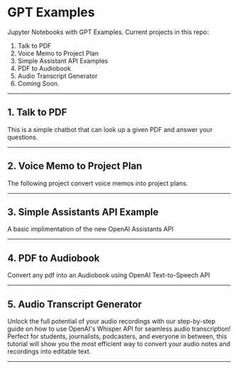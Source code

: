# GPT Examples
 Jupyter Notebooks with GPT Examples. Current projects in this repo:
 1. Talk to PDF
 2. Voice Memo to Project Plan
 3. Simple Assistant API Examples
 4. PDF to Audiobook
 5. Audio Transcript Generator
 6. Coming Soon.

---

## 1. Talk to PDF

This is a simple chatbot that can look up a given PDF and answer your questions.

---

## 2. Voice Memo to Project Plan

The following project convert voice memos into project plans.

---

## 3. Simple Assistants API Example

A basic implimentation of the new OpenAI Assistants API

---

## 4. PDF to Audiobook

Convert any pdf into an Audiobook using OpenAI Text-to-Speech API

---

## 5. Audio Transcript Generator
Unlock the full potential of your audio recordings with our step-by-step guide on how to use OpenAI's Whisper API for seamless audio transcription! Perfect for students, journalists, podcasters, and everyone in between, this tutorial will show you the most efficient way to convert your audio notes and recordings into editable text.

---